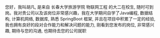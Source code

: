 您好，我叫胡凡, 是来自 长春大学旅游学院 物联网工程 的大二在校生, 随时可到岗。我对贵公司以及该岗位非常感兴趣，我在大学期间自学了Java编程, 数据结构, 计算机网络, 数据库, 熟悉 SpringBoot 框架, 并且在项目中积累了一定的经验, 我也拥有良好的段对合作能力和解决问题的能力, 刚看到您发布的岗位, 非常感兴趣, 期待与您的沟通, 也期待去您的公司就职
